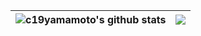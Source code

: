 <div align="center">


| <img align="center" src="https://github-readme-stats.vercel.app/api?username=c19yamamoto&show_icons=true&include_all_commits=true&theme=swift&hide_border=true" alt="c19yamamoto's github stats" /> | <img align="center" src="https://github-readme-stats.vercel.app/api/top-langs/?username=c19yamamoto&layout=compact&theme=swift&hide_border=true" /> |
| ------------- | ------------- |

</div>
